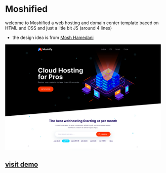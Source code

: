 # Moshified

 welcome to Moshified a web hosting and domain center template baced on HTML and CSS and just a litle bit JS (around 4 lines) 
- the design idea is from <a href="https://github.com/mosh-hamedani">Mosh Hamedani</a>
<img src="https://raw.githubusercontent.com/asjn3e/Moshified/master/images/standard.jpg">

<a href="https://asjn3e.github.io/Moshified/" ><h2>visit demo</h2></a>
